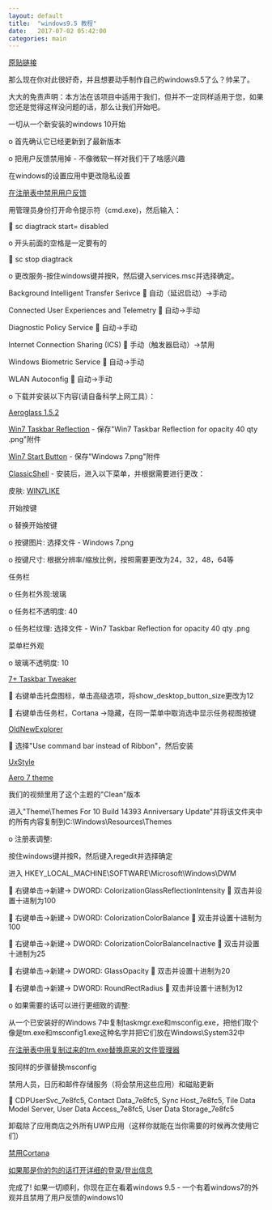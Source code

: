 ```yaml
---
layout: default
title:  "windows9.5 教程"
date:   2017-07-02 05:42:00
categories: main
---
```


[原贴链接](https://linustechtips.com/main/topic/748494-windows-95-install-guide/#comment-9478082)

那么现在你对此很好奇，并且想要动手制作自己的windows9.5了么？帅呆了。

大大的免责声明：本方法在该项目中适用于我们，但并不一定同样适用于您，如果您还是觉得这样没问题的话，那么让我们开始吧。

一切从一个新安装的windows 10开始

o 首先确认它已经更新到了最新版本

o 把用户反馈禁用掉 - 不像微软一样对我们干了啥感兴趣

在windows的设置应用中更改隐私设置

[在注册表中禁用用户反馈](http://winaero.com/blog/how-to-disable-telemetry-and-data-collection-in-windows-10/)

用管理员身份打开命令提示符（cmd.exe)，然后输入：

       sc diagtrack start= disabled

o 开头前面的空格是一定要有的

       sc stop diagtrack

o 更改服务-按住windows键并按R，然后键入services.msc并选择确定。

Background Intelligent Transfer Serivce  自动（延迟启动）->手动

Connected User Experiences and Telemetry  自动->手动

Diagnostic Policy Service  自动->手动

Internet Connection Sharing (ICS)  手动（触发器启动）->禁用

Windows Biometric Service  自动->手动

WLAN Autoconfig  自动->手动

o 下载并安装以下内容(请自备科学上网工具）：

[Aeroglass 1.5.2](http://www.glass8.eu/download)

[Win7 Taskbar Reflection](http://www.classicshell.net/forum/viewtopic.php?f=21&t=6089&hilit=windows+7+taskbar+texture&start=50#p27834) - 保存"Win7 Taskbar Reflection for opacity 40 qty .png"附件

[Win7 Start Button](http://www.classicshell.net/forum/viewtopic.php?f=18&t=3207#p15050) - 保存"Windows 7.png"附件

[ClassicShell](http://www.classicshell.net/downloads/) - 安装后，进入以下菜单，并根据需要进行更改：

皮肤: [WIN7LIKE](http://www.classicshell.net/forum/viewtopic.php?f=17&t=5824)

开始按键

o 替换开始按键

o 按键图片: 选择文件 - Windows 7.png

o 按键尺寸: 根据分辨率/缩放比例，按照需要更改为24，32，48，64等

任务栏

o 任务栏外观:玻璃

o 任务栏不透明度: 40

o 任务栏纹理: 选择文件 - Win7 Taskbar Reflection for opacity 40 qty .png

菜单栏外观

o 玻璃不透明度: 10

[7+ Taskbar Tweaker](http://rammichael.com/7-taskbar-tweaker)

       右键单击托盘图标，单击高级选项，将show_desktop_button_size更改为12

       右键单击任务栏，Cortana ->隐藏，在同一菜单中取消选中显示任务视图按键

[OldNewExplorer](http://www.majorgeeks.com/files/details/oldnewexplorer.html)

       选择"Use command bar instead of Ribbon"，然后安装

[UxStyle](https://github.com/riverar/uxstyle/releases)

[Aero 7 theme](http://sagorpirbd.deviantart.com/art/Aero-7-Themes-for-Win10-Final-523979941)

我们的视频里用了这个主题的"Clean"版本

进入"Theme\Themes For 10 Build 14393 Anniversary Update"并将该文件夹中的所有内容复制到C:\Windows\Resources\Themes

o 注册表调整:

按住windows键并按R，然后键入regedit并选择确定

进入     HKEY_LOCAL_MACHINE\SOFTWARE\Microsoft\Windows\DWM

       右键单击->新建-> DWORD: ColorizationGlassReflectionIntensity  双击并设置十进制为100

       右键单击->新建-> DWORD: ColorizationColorBalance  双击并设置十进制为100

       右键单击->新建-> DWORD: ColorizationColorBalanceInactive  双击并设置十进制为25

       右键单击->新建-> DWORD: GlassOpacity  双击并设置十进制为20

       右键单击->新建-> DWORD: RoundRectRadius  双击并设置十进制为12

o 如果需要的话可以进行更细致的调整:

从一个已安装好的Windows 7中复制taskmgr.exe和msconfig.exe，把他们取个像是tm.exe和msconfig1.exe这种名字并把它们放在Windows\System32中

[在注册表中用复制过来的tm.exe替换原来的文件管理器](https://www.howtogeek.com/howto/windows-vista/replacing-task-manager-with-process-explorer-in-vista/)

按同样的步骤替换msconfig

禁用人员，日历和邮件存储服务（将会禁用这些应用）和磁贴更新

       CDPUserSvc_7e8fc5, Contact Data_7e8fc5, Sync Host_7e8fc5, Tile Data Model Server, User Data Access_7e8fc5, User Data Storage_7e8fc5

卸载除了应用商店之外所有UWP应用（这样你就能在当你需要的时候再次使用它们）

[禁用Cortana](https://www.howtogeek.com/265027/how-to-disable-cortana-in-windows-10/)

[如果那是你的包的话打开详细的登录/登出信息](http://www.thewindowsclub.com/enable-verbose-status-message-windows)

完成了! 如果一切顺利，你现在正在看着windows 9.5 - 一个有着windows7的外观并且禁用了用户反馈的windows10
